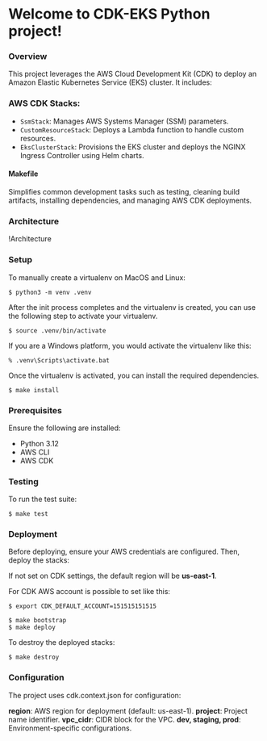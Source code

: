 # Welcome to CDK-EKS Python project!

### Overview
This project leverages the AWS Cloud Development Kit (CDK) to deploy an Amazon Elastic Kubernetes Service (EKS) cluster. It includes:

### AWS CDK Stacks:

* `SsmStack`: Manages AWS Systems Manager (SSM) parameters.
* `CustomResourceStack`: Deploys a Lambda function to handle custom resources.
* `EksClusterStack`: Provisions the EKS cluster and deploys the NGINX Ingress Controller using Helm charts.

#### Makefile

Simplifies common development tasks such as testing, cleaning build artifacts, installing dependencies, and managing AWS CDK deployments.

### Architecture

!Architecture

### Setup

To manually create a virtualenv on MacOS and Linux:

```
$ python3 -m venv .venv
```

After the init process completes and the virtualenv is created, you can use the following
step to activate your virtualenv.

```
$ source .venv/bin/activate
```

If you are a Windows platform, you would activate the virtualenv like this:

```
% .venv\Scripts\activate.bat
```

Once the virtualenv is activated, you can install the required dependencies.

```
$ make install
```

### Prerequisites

Ensure the following are installed:

* Python 3.12
* AWS CLI
* AWS CDK

### Testing

To run the test suite:
 
```
$ make test
```

### Deployment

Before deploying, ensure your AWS credentials are configured. Then, deploy the stacks:

If not set on CDK settings, the default region will be **us-east-1**.

For CDK AWS account is possible to set like this:

```
$ export CDK_DEFAULT_ACCOUNT=151515151515
```

```
$ make bootstrap
$ make deploy
```

To destroy the deployed stacks:

```
$ make destroy
```

### Configuration

The project uses cdk.context.json for configuration:

**region**: AWS region for deployment (default: us-east-1).
**project**: Project name identifier.
**vpc_cidr**: CIDR block for the VPC.
**dev, staging, prod**: Environment-specific configurations.